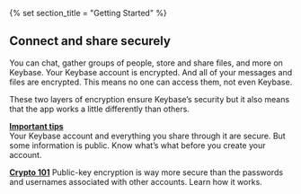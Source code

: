 {% set section_title = "Getting Started" %}

## Connect and share securely
You can chat, gather groups of people, store and share files, and more on Keybase. Your Keybase account is encrypted. And all of your messages and files are encrypted. This means no one can access them, not even Keybase. 

These two layers of encryption ensure Keybase’s security but it also means that the app works a little differently than others. 

[**Important tips**](/getting-started/important-tips)  
Your Keybase account and everything you share through it are secure. But some information is public. Know what’s what before you create your account.

[**Crypto 101**](/getting-started/crypto-101)
Public-key encryption is way more secure than the passwords and usernames associated with other accounts. Learn how it works.


